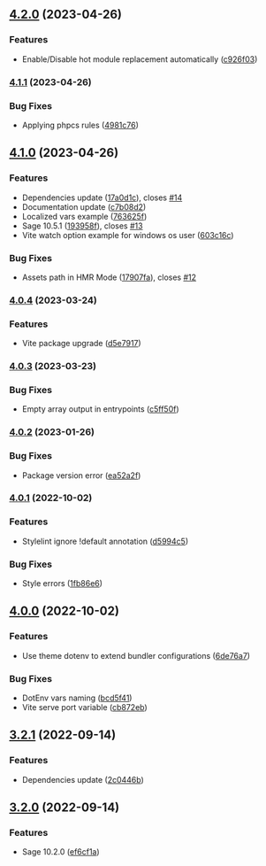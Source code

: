 ## [4.2.0](https://github.com/ravorona/sage/compare/4.1.1...4.2.0) (2023-04-26)


### Features

* Enable/Disable hot module replacement automatically ([c926f03](https://github.com/ravorona/sage/commit/c926f036d7b74193287126dc328e9d57b0ccb7de))

### [4.1.1](https://github.com/ravorona/sage/compare/4.1.0...4.1.1) (2023-04-26)


### Bug Fixes

* Applying phpcs rules ([4981c76](https://github.com/ravorona/sage/commit/4981c76f3ee254a718c03d7c5076a9c1bb3cadef))

## [4.1.0](https://github.com/ravorona/sage/compare/4.0.4...4.1.0) (2023-04-26)


### Features

* Dependencies update ([17a0d1c](https://github.com/ravorona/sage/commit/17a0d1ceb79298291fcb92560de83038ac1f7cef)), closes [#14](https://github.com/ravorona/sage/issues/14)
* Documentation update ([c7b08d2](https://github.com/ravorona/sage/commit/c7b08d21b79488cb79435ff3aaa26be88c7a8d70))
* Localized vars example ([763625f](https://github.com/ravorona/sage/commit/763625fff087332e32e1c27e3ab472e0fac6e9b5))
* Sage 10.5.1 ([193958f](https://github.com/ravorona/sage/commit/193958f28829780d21832233a4533059f05ba30d)), closes [#13](https://github.com/ravorona/sage/issues/13)
* Vite watch option example for windows os user ([603c16c](https://github.com/ravorona/sage/commit/603c16c5af9eca7f2f6a03ea00f3d17d26dcf62f))


### Bug Fixes

* Assets path in HMR Mode ([17907fa](https://github.com/ravorona/sage/commit/17907fa0b3e72a456ce7f82524711436af749dcc)), closes [#12](https://github.com/ravorona/sage/issues/12)

### [4.0.4](https://github.com/ravorona/sage/compare/4.0.3...4.0.4) (2023-03-24)


### Features

* Vite package upgrade ([d5e7917](https://github.com/ravorona/sage/commit/d5e7917a2367125aae9b5e53b8cb094bb24e0fd8))

### [4.0.3](https://github.com/ravorona/sage/compare/4.0.2...4.0.3) (2023-03-23)


### Bug Fixes

* Empty array output in entrypoints ([c5ff50f](https://github.com/ravorona/sage/commit/c5ff50f6009d4e7a2847f1f5ddb57434a1cd708d))

### [4.0.2](https://github.com/ravorona/sage/compare/4.0.1...4.0.2) (2023-01-26)


### Bug Fixes

* Package version error ([ea52a2f](https://github.com/ravorona/sage/commit/ea52a2f525b1e48c1b21006a8fbb2144bbd2ba46))

### [4.0.1](https://github.com/ravorona/sage/compare/4.0.0...4.0.1) (2022-10-02)


### Features

* Stylelint ignore !default annotation ([d5994c5](https://github.com/ravorona/sage/commit/d5994c503f00c28ee2f5acaa464eff7ed4832035))


### Bug Fixes

* Style errors ([1fb86e6](https://github.com/ravorona/sage/commit/1fb86e68e5799fe1ebd38b6530e6aa246a1e9264))

## [4.0.0](https://github.com/ravorona/sage/compare/3.2.1...4.0.0) (2022-10-02)


### Features

*  Use theme dotenv to extend bundler configurations ([6de76a7](https://github.com/ravorona/sage/commit/6de76a7ca9c7243eb2ad2372b5726f0d718ef94c))


### Bug Fixes

* DotEnv vars naming ([bcd5f41](https://github.com/ravorona/sage/commit/bcd5f41228aa57201755d58260cb66dfeac1a299))
* Vite serve port variable ([cb872eb](https://github.com/ravorona/sage/commit/cb872eb98749a47523e5bbb3c1472ef6e36a06f4))

## [3.2.1](https://github.com/ravorona/sage/compare/3.2.0...3.2.1) (2022-09-14)


### Features

* Dependencies update ([2c0446b](https://github.com/ravorona/sage/commit/2c0446bfa77048c498c47a211d7451d6d5370bd8))

## [3.2.0](https://github.com/ravorona/sage/compare/3.1.1...3.2.0) (2022-09-14)


### Features

* Sage 10.2.0 ([ef6cf1a](https://github.com/ravorona/sage/commit/ef6cf1ac8630a56d62ab59bd899d50dce94b6711))

